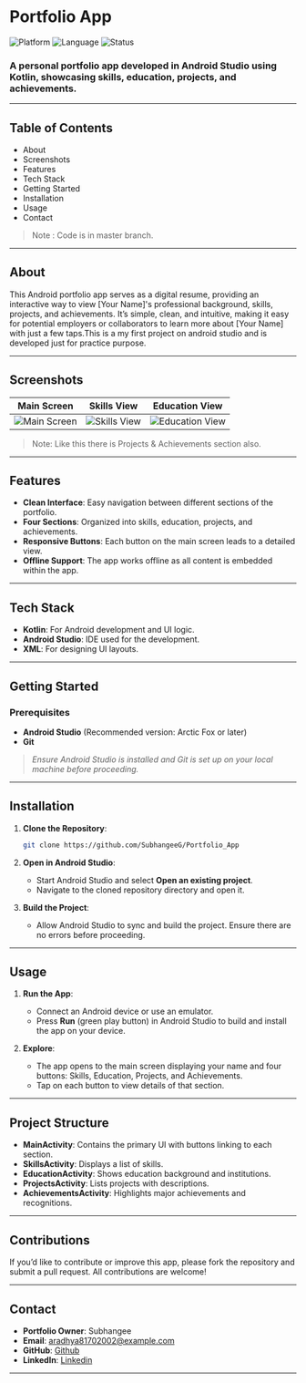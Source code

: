 # Portfolio App 

![Platform](https://img.shields.io/badge/Platform-Android-green.svg)
![Language](https://img.shields.io/badge/Language-Kotlin-blue.svg)
![Status](https://img.shields.io/badge/Status-Complete-brightgreen.svg)

### A personal portfolio app developed in Android Studio using Kotlin, showcasing skills, education, projects, and achievements.

---

## Table of Contents
- About
- Screenshots
- Features
- Tech Stack
- Getting Started
- Installation
- Usage
- Contact

> Note : Code is in master branch.
---

## About
This Android portfolio app serves as a digital resume, providing an interactive way to view [Your Name]'s professional background, skills, projects, and achievements. It’s simple, clean, and intuitive, making it easy for potential employers or collaborators to learn more about [Your Name] with just a few taps.This is a my first project on android studio and is developed just for practice purpose.

---

## Screenshots
| Main Screen                | Skills View               | Education View              |
|----------------------------|---------------------------|-----------------------------|
| ![Main Screen](https://github.com/user-attachments/assets/ceb43a06-7c1d-4ad9-af83-ed7f7d5d426f) | ![Skills View](https://github.com/user-attachments/assets/b51828fd-316c-4817-86af-8f0c309fff3a) | ![Education View](https://github.com/user-attachments/assets/b02a89f5-19cd-46d4-b57e-77eddb989b80) |


> Note: Like this there is Projects & Achievements section also.

---

## Features
- **Clean Interface**: Easy navigation between different sections of the portfolio.
- **Four Sections**: Organized into skills, education, projects, and achievements.
- **Responsive Buttons**: Each button on the main screen leads to a detailed view.
- **Offline Support**: The app works offline as all content is embedded within the app.

---

## Tech Stack
- **Kotlin**: For Android development and UI logic.
- **Android Studio**: IDE used for the development.
- **XML**: For designing UI layouts.

---

## Getting Started
### Prerequisites
- **Android Studio** (Recommended version: Arctic Fox or later)
- **Git**

> _Ensure Android Studio is installed and Git is set up on your local machine before proceeding._

---

## Installation
1. **Clone the Repository**:
   ```bash
   git clone https://github.com/SubhangeeG/Portfolio_App
   ```
2. **Open in Android Studio**:
   - Start Android Studio and select **Open an existing project**.
   - Navigate to the cloned repository directory and open it.

3. **Build the Project**:
   - Allow Android Studio to sync and build the project. Ensure there are no errors before proceeding.

---

## Usage
1. **Run the App**:
   - Connect an Android device or use an emulator.
   - Press **Run** (green play button) in Android Studio to build and install the app on your device.

2. **Explore**:
   - The app opens to the main screen displaying your name and four buttons: Skills, Education, Projects, and Achievements.
   - Tap on each button to view details of that section.

---

## Project Structure
- **MainActivity**: Contains the primary UI with buttons linking to each section.
- **SkillsActivity**: Displays a list of skills.
- **EducationActivity**: Shows education background and institutions.
- **ProjectsActivity**: Lists projects with descriptions.
- **AchievementsActivity**: Highlights major achievements and recognitions.

---

## Contributions
If you’d like to contribute or improve this app, please fork the repository and submit a pull request. All contributions are welcome!

---

## Contact
- **Portfolio Owner**: Subhangee
- **Email**: aradhya81702002@example.com
- **GitHub**: [Github](https://github.com/SubhangeeG)
- **LinkedIn**: [Linkedin](https://www.linkedin.com/in/subhangee-rai-3103b2257?utm_source=share&utm_campaign=share_via&utm_content=profile&utm_medium=android_app)

---

